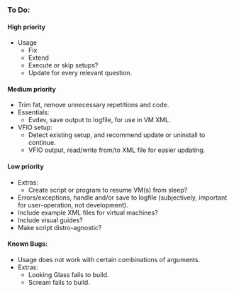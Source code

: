 ### To Do:
#### High priority
* Usage
    - Fix
    - Extend
    - Execute or skip setups?
    - Update for every relevant question.

#### Medium priority
* Trim fat, remove unnecessary repetitions and code.
* Essentials:
    - Evdev, save output to logfile, for use in VM XML.
* VFIO setup:
    - Detect existing setup, and recommend update or uninstall to continue.
    - VFIO output, read/write from/to XML file for easier updating.

#### Low priority
* Extras:
    - Create script or program to resume VM(s) from sleep?
* Errors/exceptions, handle and/or save to logfile (subjectively, important for user-operation, not development).
* Include example XML files for virtual machines?
* Include visual guides?
* Make script distro-agnostic?

#### Known Bugs:
* Usage does not work with certain combinations of arguments.
* Extras:
    - Looking Glass fails to build.
    - Scream fails to build.